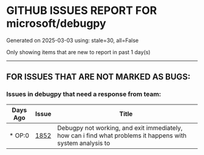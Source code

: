 
# GITHUB ISSUES REPORT FOR microsoft/debugpy


Generated on 2025-03-03 using: stale=30, all=False


Only showing items that are new to report in past 1 day(s)


---

## FOR ISSUES THAT ARE NOT MARKED AS BUGS:


### Issues in debugpy that need a response from team:

| Days Ago | Issue | Title |
| --- | --- | --- |
 | \* OP:0  |[1852](https://github.com/microsoft/debugpy/issues/1852 "Debugpy not working, and exit immediately, how can i find what problems it happens with system analysis to")  |Debugpy not working, and exit immediately, how can i find what problems it happens with system analysis to |





















